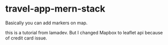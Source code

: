 # travel-app-mern-stack

Basically you can add markers on map.

this is a tutorial from lamadev. But I changed Mapbox to leaflet api because of credit card issue.
